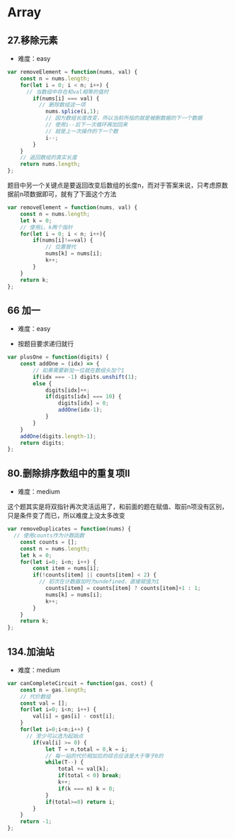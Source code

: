 <!--
 * @LastEditors: panda_liu
 * @LastEditTime: 2020-08-14 11:19:05
 * @FilePath: \yunniubaoc:\Users\23163\Desktop\web\leetcode\1.Array.md
 * @Description: add some description
--> 
# Array

## 27.移除元素

- 难度：easy

``` javascript
var removeElement = function(nums, val) {
    const n = nums.length;
    for(let i = 0; i < n; i++) {
      // 当数组中存在和val相等的值时
        if(nums[i] === val) {
          // 删除数组这一项
            nums.splice(i,1);
            // 因为数组长度改变，所以当前所指的就是被删数据的下一个数据
            // 使用i--后下一次循环再加回来
            // 就是上一次操作的下一个数
            i--;
        }
    }
    // 返回数组的真实长度
    return nums.length;
};
```

题目中另一个关键点是要返回改变后数组的长度n，而对于答案来说，只考虑原数据前n项数据即可，就有了下面这个方法

``` javascript
var removeElement = function(nums, val) {
    const n = nums.length;
    let k = 0;
    // 使用i、k两个指针
    for(let i = 0; i < n; i++){
        if(nums[i]!==val) {
            // 位置替代
            nums[k] = nums[i];
            k++;
        }
    }
    return k;
};
```

## 66 加一

- 难度：easy

- 按题目要求递归就行

``` js
var plusOne = function(digits) {
    const addOne = (idx) => {
        // 如果需要新加一位就在数组头加个1
        if(idx === -1) digits.unshift(1);
        else {
            digits[idx]++;
            if(digits[idx] === 10) {
                digits[idx] = 0;
                addOne(idx-1);
            }
        }
    }
    addOne(digits.length-1);
    return digits;
};
```

## 80.删除排序数组中的重复项II

- 难度：medium

这个题其实是将双指针再次灵活运用了，和前面的题在赋值、取前n项没有区别，只是条件变了而已，所以难度上没太多改变

``` javascript
var removeDuplicates = function(nums) {
  // 使用counts作为计数函数
    const counts = [];
    const n = nums.length;
    let k = 0;
    for(let i=0; i<n; i++) {
        const item = nums[i];
        if(!counts[item] || counts[item] < 2) {
          // 初次在计数器加时为undefined，直接赋值为1
            counts[item] = counts[item] ? counts[item]+1 : 1;
            nums[k] = nums[i];
            k++;
        }
    }
    return k;
};
```

## 134.加油站

- 难度：medium

``` javascript
var canCompleteCircuit = function(gas, cost) {
    const n = gas.length;
    // 代价数组
    const val = [];
    for(let i=0; i<n; i++) {
        val[i] = gas[i] - cost[i];
    }
    for(let i=0;i<n;i++) {
      // 至少可以选为起始点
        if(val[i] >= 0) {
            let T = n,total = 0,k = i;
            // 每一站的代价相加后的综合应该是大于等于0的
            while(T--) {
                total += val[k];
                if(total < 0) break;
                k++;
                if(k === n) k = 0;
            }
            if(total>=0) return i;
        }
    }
    return -1;
};
```

